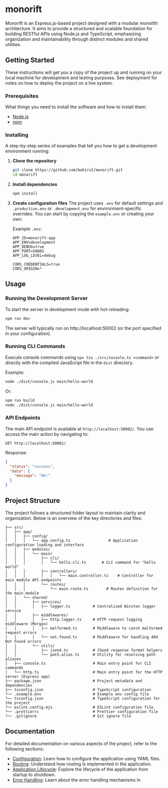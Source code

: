 # monorift

Monorift is an Express.js-based project designed with a modular monolith architecture. It aims to provide a structured and scalable foundation for building RESTful APIs using Node.js and TypeScript, emphasizing organization and maintainability through distinct modules and shared utilities.

## Getting Started

These instructions will get you a copy of the project up and running on your local machine for development and testing purposes. See deployment for notes on how to deploy the project on a live system.

### Prerequisites

What things you need to install the software and how to install them:

*   [Node.js](https://nodejs.org/)
*   [npm](https://www.npmjs.com/)

### Installing

A step-by-step series of examples that tell you how to get a development environment running:

1.  **Clone the repository**
    ```bash
    git clone https://github.com/bahirul/monorift.git
    cd monorift
    ```
2.  **Install dependencies**
    ```bash
    npm install
    ```
3.  **Create configuration files**
    The project uses `.env` for default settings and `.production.env` or `.development.env` for environment-specific overrides. You can start by copying the `example.env` or creating your own.

    Example `.env`:
    ```env
    APP_ID=monorift-app
    APP_ENV=development
    APP_DEBUG=true
    APP_PORT=50001
    APP_LOG_LEVEL=debug

    CORS_CREDENTIALS=true
    CORS_ORIGIN=*
    ```

## Usage

### Running the Development Server

To start the server in development mode with hot-reloading:

```bash
npm run dev
```

The server will typically run on http://localhost:50002 (or the port specified in your configuration).

### Running CLI Commands

Execute console commands using `npx tsx ./src/console.ts <command>` or directly with the compiled JavaScript file in the `dist` directory.

Example:

```bash
node ./dist/console.js main/hello-world
```

Or:

```bash
npm run build
node ./dist/console.js main/hello-world
```

### API Endpoints

The main API endpoint is available at `http://localhost:50002/`. You can access the main action by navigating to:

```
GET http://localhost:50002/
```

Response:
```json
{
  "status": "success",
  "data": {
    "message": "OK!"
  }
}
```

## Project Structure

The project follows a structured folder layout to maintain clarity and organization. Below is an overview of the key directories and files:

```plaintext
├── src/
│   ├── app/
│   │   ├── config/
│   │   │   └── app.config.ts                 # Application configuration loading and interface
│   │   ├── modules/
│   │   │   └── main/
│   │   │       ├── cli/
│   │   │       │   └── hello.cli.ts       # CLI command for "hello world"
│   │   │       ├── controllers/           
│   │   │       │   │   └── main.controller.ts    # Controller for main module API endpoints
│   │   │       └── routes/
│   │   │           └── main.route.ts        # Routes definition for the main module
│   │   └── shared/
│   │       ├── services/
│   │       │   ├── logger.ts          # Centralized Winston logger service
│   │       ├── middlewares/
│   │       │   ├── http.logger.ts     # HTTP request logging middleware (Morgan)
│   │       │   ├── malformed.ts       # Middleware to catch malformed request errors
│   │       │   └── not.found.ts       # Middleware for handling 404 Not Found errors
│   │       └── utils/
│   │           ├── jsend.ts           # JSend response format helpers
│   │           └── path.alias.ts      # Utility for resolving path aliases
│   ├── console.ts                     # Main entry point for CLI commands
│   └── http.ts                        # Main entry point for the HTTP server (Express app)
├── package.json                       # Project metadata and dependencies
├── tsconfig.json                      # TypeScript configuration
└── .example.env                       # Example env config file
└── tsconfig.json                      # TypeScript configuration for the project
└── eslint.config.mjs                  # ESLint configuration file
└── .prettierrc                        # Prettier configuration file
└── .gitignore                         # Git ignore file
```

## Documentation

For detailed documentation on various aspects of the project, refer to the following sections:

- [Configuration](docs/configuration.md): Learn how to configure the application using YAML files.
- [Routing](docs/routing.md): Understand how routing is implemented in the application.
- [Application Lifecycle](docs/lifecycle.md): Explore the lifecycle of the application from startup to shutdown.
- [Error Handling](docs/error.handling.md): Learn about the error handling mechanisms in